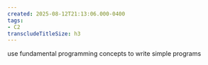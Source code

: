 ```yaml
---
created: 2025-08-12T21:13:06.000-0400
tags:
- C2
transcludeTitleSize: h3
---
```


use fundamental programming concepts to write simple programs